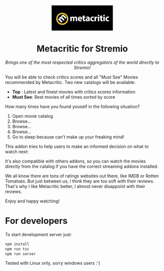 <p align="center">
  <img src="/public/logo.png">
</p>
<h1 align="center" style="border: 0">Metacritic for Stremio</h1>
<p align="center">
  <em>Brings one of the most respected critics aggregators of the world directly to Stremio!</em>
</p>

You will be able to check critics scores and all "Must See" Movies recommended by Metacritic. Two new catalogs will be available:

- __Top__ : Latest and finest movies with critics scores information
- __Must See__: Best movies of all times sorted by score

How many times have you found youself in the following situation?

1. Open movie catalog
2. Browse...
3. Browse...
5. Browse...
6. Go to sleep because can't make up your freaking mind!

This addon tries to help users to make an informed decision on what to watch next:

It's also compatible with others addons, so you can watch the movies directly from the catalog if you have the correct streaming addons installed.

We all know there are tons of ratings websites out there, like IMDB or Rotten Tomatoes. But just between us, I think they are too soft with their reviews. That's why I like Metacritic better, I almost never disappoint with their reviews.

Enjoy and happy watching!

For developers
===

To start development server just:
```
npm install
npm run tsc
npm run server
```

Tested with Linux only, sorry windows users :'(